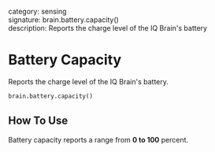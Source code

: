 category: sensing  
signature: brain.battery.capacity()  
description: Reports the charge level of the IQ Brain's battery  

# Battery Capacity

Reports the charge level of the IQ Brain's battery.

```python
brain.battery.capacity()
```

## How To Use

Battery capacity reports a range from **0 to 100** percent.
	
<advanced>
</advanced>
